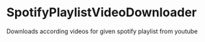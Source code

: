 # SpotifyPlaylistVideoDownloader
Downloads according videos for given spotify playlist from youtube
